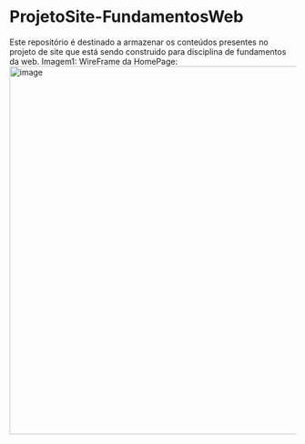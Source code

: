 # ProjetoSite-FundamentosWeb
Este repositório é destinado a armazenar os conteúdos presentes no projeto de site que está sendo construido para disciplina de fundamentos da web.
Imagem1: WireFrame da HomePage: <img width="1006" height="646" alt="image" src="https://github.com/user-attachments/assets/89f76bdb-191d-4b60-a6b9-3ad1bed6e11f" />

